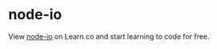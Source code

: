 # node-io
<p data-visibility='hidden'>View <a href='https://learn.co/lessons/node-io' title='node-io'>node-io</a> on Learn.co and start learning to code for free.</p>
